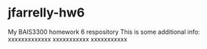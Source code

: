 # jfarrelly-hw6
 My BAIS3300 homework 6 respository
This is some additional info:
xxxxxxxxxxxxx
xxxxxxxxxxx
xxxxxxxxxxx
